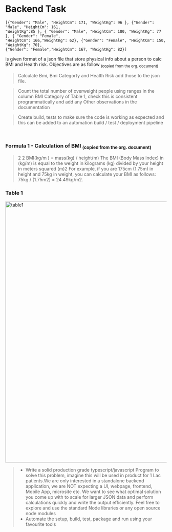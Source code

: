 # Backend Task

```
[{"Gender": "Male", "HeightCm": 171, "WeightKg": 96 }, {"Gender": "Male", "HeightCm": 161,
"WeightKg":85 }, { "Gender": "Male", "HeightCm": 180, "WeightKg": 77 }, { "Gender": "Female",
"HeightCm": 166,"WeightKg": 62}, {"Gender": "Female", "HeightCm": 150, "WeightKg": 70},
{"Gender": "Female","HeightCm": 167, "WeightKg": 82}]
```

is given format of a json file that store physical info about a person to calc BMI and Health risk.
Objectives are as follow <sub>(copied from the org. document)</sub>
<br/>

> Calculate Bmi, Bmi Categorty and Health Risk add those to the json file.

> Count the total number of overweight people using ranges in the column BMI Category of
> Table 1, check this is consistent programmatically and add any Other observations in the
> documentation

> Create build, tests to make sure the code is working as expected and this can be added to an
> automation build / test / deployment pipeline

<br/>

### Formula 1 - Calculation of BMI <sub>(copied from the org. document) </sub>

> 2 2 BMI(kg/m ) = mass(kg) / height(m)
> The BMI (Body Mass Index) in (kg/m) is equal to the weight in kilograms (kg) divided by your height in
> meters squared (m)2 For example, if you are 175cm (1.75m) in height and 75kg in weight, you can
> calculate your BMI as follows: 75kg / (1.75m2) = 24.49kg/m2.

### Table 1

<img width="816" alt="table1" src="https://user-images.githubusercontent.com/73205794/192788834-4248c3f7-ee43-4877-950b-8740abfe6796.png">

<br/>

> - Write a solid production grade typescript/javascript Program to solve this problem, imagine this will be used in product for 1 Lac patients.We are only interested in a standalone backend application, we are NOT expecting a UI, webpage, frontend, Mobile App, microsite etc. We want to see what optimal solution you come up with to scale for larger JSON data and perform calculations quickly and write the output efficiently. Feel free to explore and use the standard Node libraries or any open source node modules
> - Automate the setup, build, test, package and run using your favourite tools
